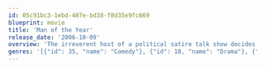 ```yaml
---
id: 05c91bc3-1ebd-407e-bd38-f8d35e9fc669
blueprint: movie
title: 'Man of the Year'
release_date: '2006-10-09'
overview: 'The irreverent host of a political satire talk show decides to run for president and expose corruption in Washington. His stunt goes further than he expects when he actually wins the election, but a software engineer suspects that a computer glitch is responsible for his surprising victory.'
genres: '[{"id": 35, "name": "Comedy"}, {"id": 18, "name": "Drama"}, {"id": 10749, "name": "Romance"}, {"id": 53, "name": "Thriller"}]'
---
```

